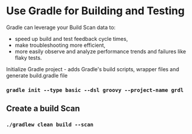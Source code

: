 # Use Gradle for Building and Testing
Gradle can leverage your Build Scan data to:
- speed up build and test feedback cycle times, 
- make troubleshooting more efficient, 
- more easily observe and analyze performance trends and failures like flaky tests.

Initialize Gradle project - adds Gradle's build scripts, wrapper files and generate build.gradle file
### `gradle init --type basic --dsl groovy --project-name grdl`
## Create a build Scan 
### `./gradlew clean build --scan`

